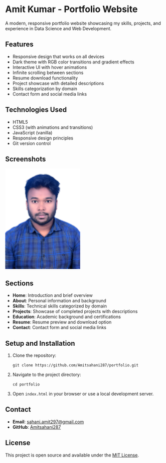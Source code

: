 # Amit Kumar - Portfolio Website

A modern, responsive portfolio website showcasing my skills, projects, and experience in Data Science and Web Development.

## Features

- Responsive design that works on all devices
- Dark theme with RGB color transitions and gradient effects
- Interactive UI with hover animations
- Infinite scrolling between sections
- Resume download functionality
- Project showcase with detailed descriptions
- Skills categorization by domain
- Contact form and social media links

## Technologies Used

- HTML5
- CSS3 (with animations and transitions)
- JavaScript (vanilla)
- Responsive design principles
- Git version control

## Screenshots

![Portfolio Screenshot](./pixelcut-export.png)

## Sections

- **Home**: Introduction and brief overview
- **About**: Personal information and background
- **Skills**: Technical skills categorized by domain
- **Projects**: Showcase of completed projects with descriptions
- **Education**: Academic background and certifications
- **Resume**: Resume preview and download option
- **Contact**: Contact form and social media links

## Setup and Installation

1. Clone the repository:
   ```
   git clone https://github.com/Amitsahani287/portfolio.git
   ```

2. Navigate to the project directory:
   ```
   cd portfolio
   ```

3. Open `index.html` in your browser or use a local development server.

## Contact

- **Email**: sahani.amit297@gmail.com
- **GitHub**: [Amitsahani287](https://github.com/Amitsahani287)

## License

This project is open source and available under the [MIT License](LICENSE). 